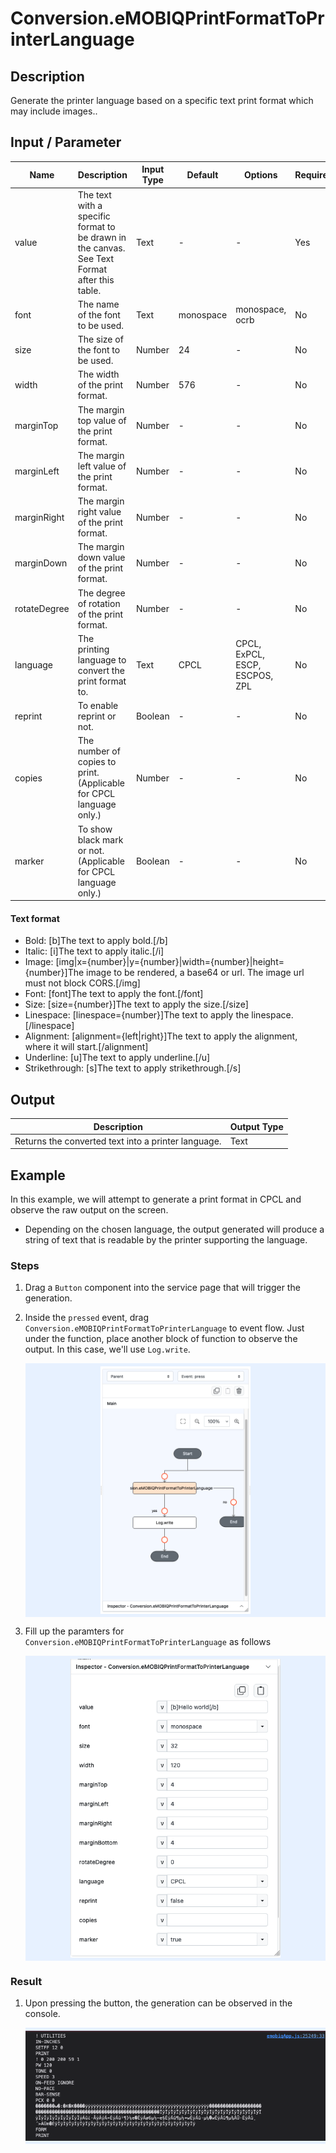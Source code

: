 # Conversion.eMOBIQPrintFormatToPrinterLanguage

## Description

Generate the printer language based on a specific text print format which may include images..

## Input / Parameter

| Name         | Description                                                                                  | Input Type | Default   | Options                        | Required |
|--------------|----------------------------------------------------------------------------------------------|------------|-----------|--------------------------------|----------|
| value        | The text with a specific format to be drawn in the canvas. See Text Format after this table. | Text       | -         | -                              | Yes      |
| font         | The name of the font to be used.                                                             | Text       | monospace | monospace, ocrb                | No       |
| size         | The size of the font to be used.                                                             | Number     | 24        | -                              | No       |
| width        | The width of the print format.                                                               | Number     | 576       | -                              | No       |
| marginTop    | The margin top value of the print format.                                                    | Number     | -         | -                              | No       |
| marginLeft   | The margin left value of the print format.                                                   | Number     | -         | -                              | No       |
| marginRight  | The margin right value of the print format.                                                  | Number     | -         | -                              | No       |
| marginDown   | The margin down value of the print format.                                                   | Number     | -         | -                              | No       |
| rotateDegree | The degree of rotation of the print format.                                                  | Number     | -         | -                              | No       |
| language     | The printing language to convert the print format to.                                        | Text       | CPCL      | CPCL, ExPCL, ESCP, ESCPOS, ZPL | No       |
| reprint      | To enable reprint or not.                                                                    | Boolean    | -         | -                              | No       |
| copies       | The number of copies to print. (Applicable for CPCL language only.)                          | Number     | -         | -                              | No       |
| marker       | To show black mark or not. (Applicable for CPCL language only.)                              | Boolean    | -         | -                              | No       |

#### Text format

- Bold: [b]The text to apply bold.[/b]
- Italic: [i]The text to apply italic.[/i]
- Image: [img|x={number}|y={number}|width={number}|height={number}]The image to be rendered, a base64 or url. The image url must not block CORS.[/img]
- Font: [font]The text to apply the font.[/font]
- Size: [size={number}]The text to apply the size.[/size]
- Linespace: [linespace={number}]The text to apply the linespace.[/linespace]
- Alignment: [alignment={left|right}]The text to apply the alignment, where it will start.[/alignment]
- Underline: [u]The text to apply underline.[/u]
- Strikethrough: [s]The text to apply strikethrough.[/s]

## Output

| Description                                         | Output Type |
|-----------------------------------------------------|-------------|
| Returns the converted text into a printer language. | Text        |

## Example

In this example, we will attempt to generate a print format in CPCL and observe the raw output on the screen.
- Depending on the chosen language, the output generated will produce a string of text that is readable by the printer supporting the language.

### Steps

1. Drag a `Button` component into the service page that will trigger the generation.

2. Inside the `pressed` event, drag `Conversion.eMOBIQPrintFormatToPrinterLanguage` to event flow. Just under the function, place another block of function to observe the output. In this case, we'll use `Log.write`.

    <div style="display:flex; align-items:center; justify-content:center; background-color: #E7F1FF;">
        <img src="./eMOBIQPrintFormatToPrinterLanguage-step-1.png"
        style="width: 50%; padding: 5px;"/>
    </div>

3. Fill up the paramters for `Conversion.eMOBIQPrintFormatToPrinterLanguage` as follows

    <div style="display:flex; align-items:center; justify-content:center; background-color: #E7F1FF;">
        <img src="./eMOBIQPrintFormatToPrinterLanguage-step-2.png"
        style="width: 70%; padding: 5px;"/>
    </div>

### Result

1. Upon pressing the button, the generation can be observed in the console. 

    <div style="display:flex; align-items:center; justify-content:center; background-color: #E7F1FF;">
        <img src="./eMOBIQPrintFormatToPrinterLanguage-result.png"
        style="width: 100%; padding: 5px;"/>
    </div>

